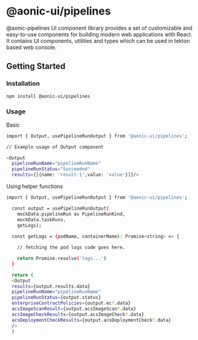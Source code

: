 
# @aonic-ui/pipelines

@aonic-pipelines UI component library provides a set of customizable and easy-to-use components for building modern web applications with React. It contains UI components, utilities and types which can be used in tekton based web console.

## Getting Started




### Installation

```bash
npm install @aonic-ui/pipelines
```


### Usage


Basic
```bash
import { Output, usePipelineRunOutput } from '@aonic-ui/pipelines';

// Example usage of Output component

<Output
  pipelineRunName="pipelineRunName"
  pipelineRunStatus="Succeeded"
  results={[{name: 'result-1',value: 'value'}]}/>
```

Using helper functions
```bash
import { Output, usePipelineRunOutput } from '@aonic-ui/pipelines';

  const output = usePipelineRunOutput(
    mockData.pipelineRun as PipelineRunKind,
    mockData.taskRuns,
    getLogs);
  
  const getLogs = (podName, containerName): Promise<string> => {

    // fetching the pod logs code goes here.

    return Promise.resolve('logs...')
  }

  return (
  <Output
  results={output.results.data}
  pipelineRunName="pipelineRunName"
  pipelineRunStatus={output.status}
  enterpriseContractPolicies={output.ec?.data}
  acsImageScanResult={output.acsImageScan?.data}
  acsImageCheckResults={output.acsImageCheck?.data}
  acsDeploymentCheckResults={output.acsDeploymentCheck?.data}
  />
  )
```
